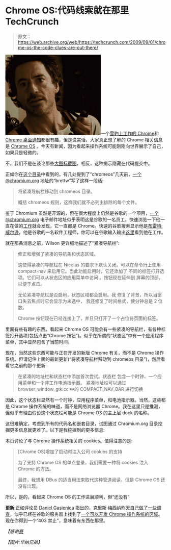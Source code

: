 # Chrome OS:代码线索就在那里 TechCrunch

> 原文：<https://web.archive.org/web/https://techcrunch.com/2009/09/01/chrome-os-the-code-clues-are-out-there/>

![screen-shot-2009-09-01-at-50522-am](img/f83bba200c2b816ee2b875b80b1befb1.png "screen-shot-2009-09-01-at-50522-am")一个[雪豹上工作的 Chrome](https://web.archive.org/web/20221006090348/http://www.beta.techcrunch.com/2009/08/31/builds-of-chrome-get-updated-to-show-off-their-snow-leopard-spots/)和 [Chrome 桌面通知](https://web.archive.org/web/20221006090348/http://www.beta.techcrunch.com/2009/09/01/chrome-is-gaining-desktop-notifications/)都很有趣，但是说实话，大家真正想了解的 Chrome 相关信息是 [Chrome OS](https://web.archive.org/web/20221006090348/http://www.beta.techcrunch.com/2009/07/07/google-drops-a-nuclear-bomb-on-microsoft-and-its-made-of-chrome/) 。今天有新闻，因为看起来操作系统可能刚刚向世界展示了自己，如果只是轻微的。

不，我们不是在谈论那些[大图标截图](https://web.archive.org/web/20221006090348/http://www.beta.techcrunch.com/2009/08/31/more-alleged-screenshots-of-google-chrome-os-my-what-big-icons-you-have/)，相反，这种揭示隐藏在代码提交中。

正如你在[这个目录](https://web.archive.org/web/20221006090348/http://src.chromium.org/viewvc/chrome/trunk/src/chrome/browser/chromeos/compact_navigation_bar.cc?view=log)中看到的，有几处提到了“chromeos”几天前，一个@chromium.org 地址的“brettw”写了这样一段话:

> 将紧凑导航栏移动到 chromeos 目录。
> 
> 概括 chromeos 规则，这样我们就不必列出排除的每个文件。

鉴于 Chromium 虽然是开源的，但在很大程度上仍然是谷歌的一个项目，一个@chromium.org 电子邮件地址似乎表明这是谷歌的一名员工。快速浏览一下他一直在做的[工作](https://web.archive.org/web/20221006090348/http://code.google.com/u/brettw@chromium.org/updates)就会发现，它一直都是 Chrome。快速的谷歌搜索显示他是[布雷特·威尔逊](https://web.archive.org/web/20221006090348/http://www.google.com/profiles/brettw)，他是谷歌的一名软件工程师，你可以在谷歌输入输出[这里](https://web.archive.org/web/20221006090348/http://www.youtube.com/watch?v=IiN9fxwjcL0)看到他在工作。

就在那条消息之前，Wilson 更详细地描述了“紧凑导航栏”:

> 修正和增强了紧凑的导航条和状态区域。
> 
> 这使得紧凑的导航栏在 Nicolas 的要求下默认关闭。可以在命令行上使用–compact-nav 来启用它。当此功能启用时，它还添加了
> 不同的标签打开选项。它们可以从状态区的应用菜单中访问
> 。按钮现在延伸到
> 屏幕的顶部，以便于点击。
> 
> 无论紧凑导航栏是否启用，状态区域都会启用。我
> 修复了背景，所以当窗口失去焦点时它会显示为未选中，
> 我还修复了时间格式，使分钟总是 2 位数。
> 
> Chrome 按钮现在已经连接上了，并且只打开了一个占位符页面的标签。

里面有些有趣的东西。看起来 Chrome OS 可能会有一些紧凑的导航栏，有各种标签打开选项(包括点击“Chrome 按钮”)。似乎在所谓的“状态区”中有一个应用程序菜单，其中显然包含了当前时间。

现在，当然这些东西可能与正在开发的新版 Chrome 有关，而不是 Chrome 操作系统。但请记住上面的最新更新(“将紧凑导航栏移动到 chromeos 目录”)，然后看看它之前的那个更新:

> 在紧凑的地址栏和状态栏中添加首次尝试。状态栏
> 包含一个时钟、一个应用菜单和一个非工作电池指示器。
> 紧凑地址栏可以通过 browser_window_gtk.cc 中的 COMPACT_NAV_BAR 进行切换

因此，这个状态栏显然有一个时钟，应用程序菜单，和电池指示器。当然，这些都是 Chrome 操作系统的味道，而不是网络浏览器 Chrome。我在这里只是推测，但似乎有理由假设这个状态栏可能是 Chrome OS 的主上层 dock 的名称。

这很难确定，考虑到所有的代码名和嵌套目录，试图通过 Chromium.org 目录挖掘更多信息就更难了。以下是我挖掘到的更多信息:

本页讨论了与 Chrome 操作系统相关的 cookies。值得注意的是:

> [Chrome OS]增加了启动时注入公司 cookies 的支持
> 
> 为了支持 Chrome OS 的单点登录，我们需要一种将 cookies 注入 Chrome 的方法。
> 
> 最终，我想用 DBus 的适当用法来取代这种管道阅读，但是 Chrome OS 还没有出现。

所以，是的，看起来 Chrome OS 的工作进展顺利，但“还没有”

**更新**:正如评论员 [Daniel Gasienica](https://web.archive.org/web/20221006090348/http://twitter.com/gasi) 指出的，克里斯·梅西纳[昨天自己做了一些调查](https://web.archive.org/web/20221006090348/http://twitter.com/chrismessina/status/3674628722)，似乎已经在谷歌的服务器上找到了[一个可以开发 Chrome 操作系统的区域](https://web.archive.org/web/20221006090348/http://code.google.com/p/chromium-os/?redir=1)。现在你得到一个“403 禁止”，意味着有东西在那里。

*【感谢[赛](https://web.archive.org/web/20221006090348/http://twitter.com/sinkercat)*

*【图片:华纳兄弟】*